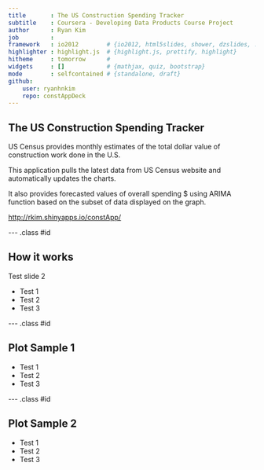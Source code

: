 ```yaml
---
title       : The US Construction Spending Tracker
subtitle    : Coursera - Developing Data Products Course Project
author      : Ryan Kim
job         : 
framework   : io2012        # {io2012, html5slides, shower, dzslides, ...}
highlighter : highlight.js  # {highlight.js, prettify, highlight}
hitheme     : tomorrow      # 
widgets     : []            # {mathjax, quiz, bootstrap}
mode        : selfcontained # {standalone, draft}
github:
    user: ryanhnkim
    repo: constAppDeck
---
```


## The US Construction Spending Tracker

US Census provides monthly estimates of the total dollar value of construction work done in the U.S. 

This application pulls the latest data from US Census website and automatically updates the charts. 

It also provides forecasted values of overall spending $ using ARIMA function based on the subset of data displayed on the graph. 

http://rkim.shinyapps.io/constApp/



--- .class #id 

## How it works

Test slide 2

* Test 1
* Test 2
* Test 3

--- .class #id 

## Plot Sample 1
* Test 1
* Test 2
* Test 3

--- .class #id 

## Plot Sample 2
* Test 1
* Test 2
* Test 3

